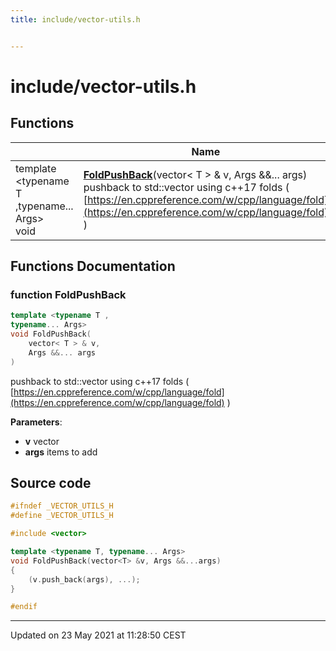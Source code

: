 ```yaml
---
title: include/vector-utils.h


---
```


# include/vector-utils.h












## Functions

|                | Name           |
| -------------- | -------------- |
| template \<typename T ,typename... Args\></br>void | **[FoldPushBack](https://github.com/devel0/iot-utils/tree/main/data/api/Files/vector-utils_8h.md#function-foldpushback)**(vector< T > & v, Args &&... args) <br>pushback to std::vector using c++17 folds ( [https://en.cppreference.com/w/cpp/language/fold](https://en.cppreference.com/w/cpp/language/fold) )  |








## Functions Documentation

### function FoldPushBack

```cpp
template <typename T ,
typename... Args>
void FoldPushBack(
    vector< T > & v,
    Args &&... args
)
```

pushback to std::vector using c++17 folds ( [https://en.cppreference.com/w/cpp/language/fold](https://en.cppreference.com/w/cpp/language/fold) ) 

**Parameters**: 

  * **v** vector 
  * **args** items to add 
































## Source code

```cpp
#ifndef _VECTOR_UTILS_H
#define _VECTOR_UTILS_H

#include <vector>

template <typename T, typename... Args>
void FoldPushBack(vector<T> &v, Args &&...args)
{
    (v.push_back(args), ...);
}

#endif
```


-------------------------------

Updated on 23 May 2021 at 11:28:50 CEST
